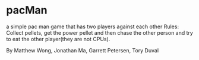 # pacMan
a simple pac man game that has two players against each other
Rules: Collect pellets, get the power pellet and then chase the other person and try to eat the other player(they are not CPUs).

By Matthew Wong, Jonathan Ma, Garrett Petersen, Tory Duval
